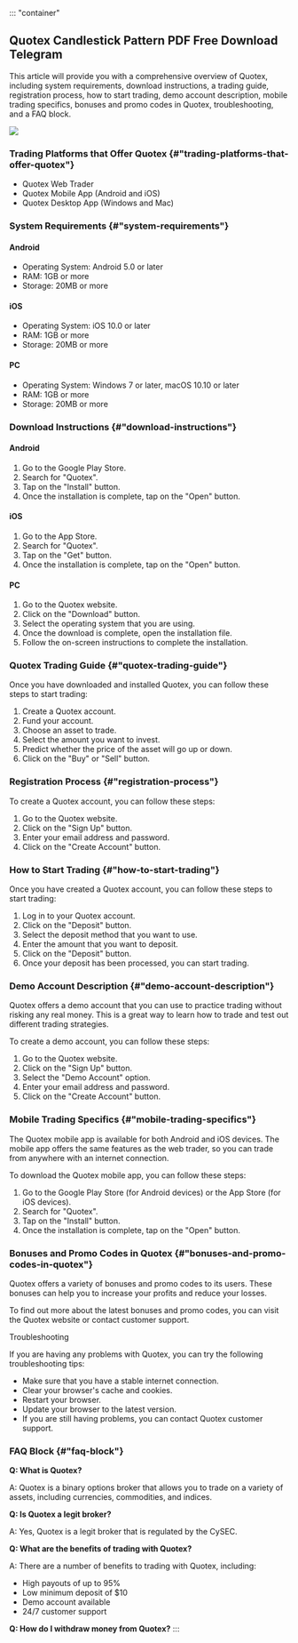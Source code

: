 ::: \"container\"
## Quotex Candlestick Pattern PDF Free Download Telegram

This article will provide you with a comprehensive overview of Quotex,
including system requirements, download instructions, a trading guide,
registration process, how to start trading, demo account description,
mobile trading specifics, bonuses and promo codes in Quotex,
troubleshooting, and a FAQ block.

[![](https://static.quotex.io/files/4_en/300_250.jpg)](https://traff.sbs/brokerqxlid)

### Trading Platforms that Offer Quotex {#"trading-platforms-that-offer-quotex"}

-   Quotex Web Trader
-   Quotex Mobile App (Android and iOS)
-   Quotex Desktop App (Windows and Mac)

### System Requirements {#"system-requirements"}

#### Android

-   Operating System: Android 5.0 or later
-   RAM: 1GB or more
-   Storage: 20MB or more

#### iOS

-   Operating System: iOS 10.0 or later
-   RAM: 1GB or more
-   Storage: 20MB or more

#### PC

-   Operating System: Windows 7 or later, macOS 10.10 or later
-   RAM: 1GB or more
-   Storage: 20MB or more

### Download Instructions {#"download-instructions"}

#### Android

1.  Go to the Google Play Store.
2.  Search for "Quotex".
3.  Tap on the "Install" button.
4.  Once the installation is complete, tap on the "Open" button.

#### iOS

1.  Go to the App Store.
2.  Search for "Quotex".
3.  Tap on the "Get" button.
4.  Once the installation is complete, tap on the "Open" button.

#### PC

1.  Go to the Quotex website.
2.  Click on the "Download" button.
3.  Select the operating system that you are using.
4.  Once the download is complete, open the installation file.
5.  Follow the on-screen instructions to complete the installation.

### Quotex Trading Guide {#"quotex-trading-guide"}

Once you have downloaded and installed Quotex, you can follow these
steps to start trading:

1.  Create a Quotex account.
2.  Fund your account.
3.  Choose an asset to trade.
4.  Select the amount you want to invest.
5.  Predict whether the price of the asset will go up or down.
6.  Click on the "Buy" or "Sell" button.

### Registration Process {#"registration-process"}

To create a Quotex account, you can follow these steps:

1.  Go to the Quotex website.
2.  Click on the "Sign Up" button.
3.  Enter your email address and password.
4.  Click on the "Create Account" button.

### How to Start Trading {#"how-to-start-trading"}

Once you have created a Quotex account, you can follow these steps to
start trading:

1.  Log in to your Quotex account.
2.  Click on the "Deposit" button.
3.  Select the deposit method that you want to use.
4.  Enter the amount that you want to deposit.
5.  Click on the "Deposit" button.
6.  Once your deposit has been processed, you can start trading.

### Demo Account Description {#"demo-account-description"}

Quotex offers a demo account that you can use to practice trading
without risking any real money. This is a great way to learn how to
trade and test out different trading strategies.

To create a demo account, you can follow these steps:

1.  Go to the Quotex website.
2.  Click on the "Sign Up" button.
3.  Select the "Demo Account" option.
4.  Enter your email address and password.
5.  Click on the "Create Account" button.

### Mobile Trading Specifics {#"mobile-trading-specifics"}

The Quotex mobile app is available for both Android and iOS devices. The
mobile app offers the same features as the web trader, so you can trade
from anywhere with an internet connection.

To download the Quotex mobile app, you can follow these steps:

1.  Go to the Google Play Store (for Android devices) or the App Store
    (for iOS devices).
2.  Search for "Quotex".
3.  Tap on the "Install" button.
4.  Once the installation is complete, tap on the "Open" button.

### Bonuses and Promo Codes in Quotex {#"bonuses-and-promo-codes-in-quotex"}

Quotex offers a variety of bonuses and promo codes to its users. These
bonuses can help you to increase your profits and reduce your losses.

To find out more about the latest bonuses and promo codes, you can visit
the Quotex website or contact customer support.

Troubleshooting

If you are having any problems with Quotex, you can try the following
troubleshooting tips:

-   Make sure that you have a stable internet connection.
-   Clear your browser\'s cache and cookies.
-   Restart your browser.
-   Update your browser to the latest version.
-   If you are still having problems, you can contact Quotex customer
    support.

### FAQ Block {#"faq-block"}

**Q: What is Quotex?**

A: Quotex is a binary options broker that allows you to trade on a
variety of assets, including currencies, commodities, and indices.

**Q: Is Quotex a legit broker?**

A: Yes, Quotex is a legit broker that is regulated by the CySEC.

**Q: What are the benefits of trading with Quotex?**

A: There are a number of benefits to trading with Quotex, including:

-   High payouts of up to 95%
-   Low minimum deposit of \$10
-   Demo account available
-   24/7 customer support

**Q: How do I withdraw money from Quotex?**
:::

